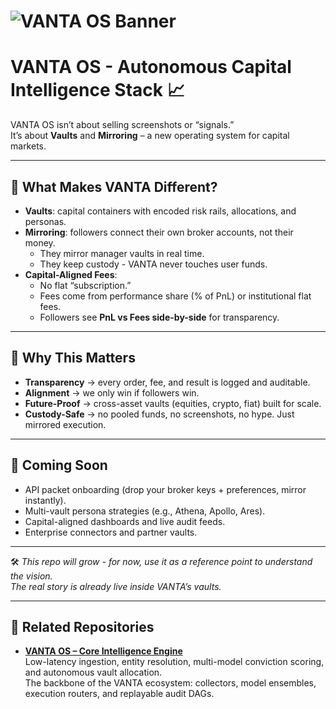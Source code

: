 # ![VANTA OS Banner](https://i.postimg.cc/QdV16pcB/IMG-4837.jpg)

# VANTA OS - Autonomous Capital Intelligence Stack 📈

VANTA OS isn’t about selling screenshots or “signals.”  
It’s about **Vaults** and **Mirroring** – a new operating system for capital markets.

---

## 🌌 What Makes VANTA Different?
- **Vaults**: capital containers with encoded risk rails, allocations, and personas.  
- **Mirroring**: followers connect their own broker accounts, not their money.  
  - They mirror manager vaults in real time.  
  - They keep custody - VANTA never touches user funds.  
- **Capital-Aligned Fees**:  
  - No flat “subscription.”  
  - Fees come from performance share (% of PnL) or institutional flat fees.  
  - Followers see **PnL vs Fees side-by-side** for transparency.  

---

## 🚀 Why This Matters
- **Transparency** → every order, fee, and result is logged and auditable.  
- **Alignment** → we only win if followers win.  
- **Future-Proof** → cross-asset vaults (equities, crypto, fiat) built for scale.  
- **Custody-Safe** → no pooled funds, no screenshots, no hype. Just mirrored execution.  

---

## 📑 Coming Soon
- API packet onboarding (drop your broker keys + preferences, mirror instantly).  
- Multi-vault persona strategies (e.g., Athena, Apollo, Ares).  
- Capital-aligned dashboards and live audit feeds.  
- Enterprise connectors and partner vaults.  

---

🛠 *This repo will grow - for now, use it as a reference point to understand the vision.  
The real story is already live inside VANTA’s vaults.*

---

## 🔗 Related Repositories  

- **[VANTA OS – Core Intelligence Engine](https://github.com/qstackfield/vanta-capital-intelligence-os)**  
  Low-latency ingestion, entity resolution, multi-model conviction scoring, and autonomous vault allocation.  
  The backbone of the VANTA ecosystem: collectors, model ensembles, execution routers, and replayable audit DAGs.  
